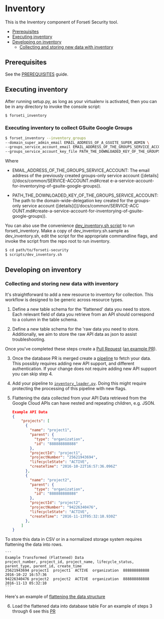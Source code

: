# Inventory
This is the Inventory component of Forseti Security tool.
  * [Prerequisites](#prerequisites)
  * [Executing inventory](#executing-inventory)
  * [Developing on inventory](#developing-on-inventory)
    * [Collecting and storing new data with inventory](#collecting-and-storing-new-data-with-inventory)

## Prerequisites
See the [PREREQUISITES](/docs/prerequisites/README.md) guide.

## Executing inventory
After running setup.py, as long as your virtualenv is activated, then you can be in
any directory to invoke the console script:

```sh
$ forseti_inventory
```

### Executing inventory to collect GSuite Google Groups

```sh
$ forset_inventory --inventory_groups
--domain_super_admin_email EMAIL_ADDRESS_OF_A_GSUITE_SUPER_ADMIN \
--groups_service_account_email EMAIL_ADDRESS_OF_THE_GROUPS_SERVICE_ACCOUNT \
--groups_service_account_key_file PATH_THE_DOWNLOADED_KEY_OF_THE_GROUPS_SERVICE_ACCOUNT
```

Where

* EMAIL\_ADDRESS\_OF\_THE\_GROUPS\_SERVICE\_ACCOUNT: The email address of the
  previously created groups-only service account
  ([details]((/docs/common/SERVICE-ACCOUNT.md#creat
  e-a-service-account-for-inventorying-of-gsuite-google-groups)).

* PATH\_THE\_DOWNLOADED\_KEY\_OF\_THE\_GROUPS\_SERVICE\_ACCOUNT: The path to the
  domain-wide-delegation key created for the groups-only service account
  ([details](](/docs/common/SERVICE-ACC
  OUNT.md#create-a-service-account-for-inventorying-of-gsuite-google-groups)).

You can also use the convenience [dev\_inventory.sh script](/scripts) to run forseti\_inventory. Make a copy of dev\_inventory.sh.sample as dev\_inventory.sh, edit the script for the appropriate commandline flags, and invoke the script from the repo root to run inventory.

```sh
$ cd path/to/forseti-security
$ scripts/dev_inventory.sh
```
## Developing on inventory
### Collecting and storing new data with inventory

It's straightforward to add a new resource to inventory for collection. This workflow is designed to be generic across resource types.

1. Define a new table schema for the 'flattened' data you need to store.
Each relevant field of data you retrieve from an API should correspond to a column in the table schema.

2. Define a new table schema for the 'raw data you need to store.
Additionally, we aim to store the raw API data as json to assist troubleshooting.

Once you've completed these steps create a [Pull Request](https://help.github.com/articles/creating-a-pull-request/) ([an example PR](https://github.com/GoogleCloudPlatform/forseti-security/pull/159)).

3. Once the database PR is merged create a [pipeline](/google/cloud/security/inventory/pipelines/) to fetch your data.
This possibly requires adding new API support, and different authentication. If your change does not require adding new API support you can skip step 4.

4. Add your pipeline to [`inventory_loader.py`](/google/cloud_securit/inventory/inventory_loader.py).
Doing this might require protecting the processing of this pipeline with new flags.

5. Flattening the data collected from your API
Data retrieved from the Google Cloud APIs can have nested and repeating children, e.g. JSON.

    ```json
    Example API Data
    {
        "projects": [
          {
            "name": "project1",
            "parent": {
              "type": "organization",
              "id": "888888888888"
            },
            "projectId": "project1",
            "projectNumber": "25621943694",
            "lifecycleState": "ACTIVE",
            "createTime": "2016-10-22T16:57:36.096Z"
          },
          {
            "name": "project2",
            "parent": {
              "type": "organization",
              "id": "888888888888"
            },
            "projectId": "project2",
            "projectNumber": "94226340476",
            "lifecycleState": "ACTIVE",
            "createTime": "2016-11-13T05:32:10.930Z"
          },
        ]
    }
    ```

To store this data in CSV or in a normalized storage system requires flattening the data into rows.

    ```
    Example Transformed (Flattened) Data
    project_number, project_id, project_name, lifecycle_status, parent_type, parent_id, create_time
    25621943694 project1  project1  ACTIVE  organization  888888888888  2016-10-22 16:57:36
    94226340476 project2  project2  ACTIVE  organization  888888888888  2016-11-13 05:32:10
    ```
Here's an example of [flattening the data structure](https://github.com/GoogleCloudPlatform/forseti-security/blob/master/google/cloud/security/inventory/transform_util.py#L29)

6. Load the flattened data into database table
For an example of steps 3 through 6 see this [PR](https://github.com/GoogleCloudPlatform/forseti-security/pull/165)
